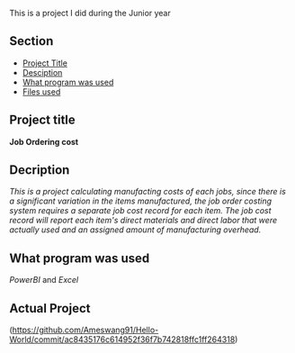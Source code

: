 This is a project I did during the Junior year
## Section

- [Project Title](#Project-Title)
- [Desciption](#Description)
- [What program was used](#What-program-was-used)
- [Files used](#Files-used)

## Project title

**Job Ordering cost**

## Decription

*This is a project calculating manufacting costs of each jobs, since there is a significant variation in the items manufactured, the job order costing system requires a separate job cost record for each item. The job cost record will report each item's direct materials and direct labor that were actually used and an assigned amount of manufacturing overhead.*

## What program was used

*PowerBI* and *Excel*

## Actual Project
(https://github.com/Ameswang91/Hello-World/commit/ac8435176c614952f36f7b742818ffc1ff264318)



